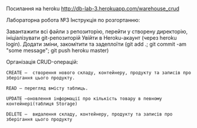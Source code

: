 Посилання на heroku http://db-lab-3.herokuapp.com/warehouse_crud

Лабораторна робота №3
Інструкція по розгортанню:

Завантажити всі файли з репозиторію, перейти у створену директорію, ініціалізувати git-репозиторій Увійти в Heroku-акаунт (через heroku login). Додати зміни, закомітити та задеплоїти (git add .; git commit -am "some message"; git push heroku master)

Організація CRUD-операцій:

    CREATE –  створення нового складу, контейнеру, продукту та записів про зберігання цього продукту.

    READ – перегляд вмісту таблиць.

    UPDATE –оновлення інформації про кількість товару в певному контейнері(таблиця Storage)

    DELETE –  видалення складу, контейнеру, продукту та записів про зберігання цього продукту
